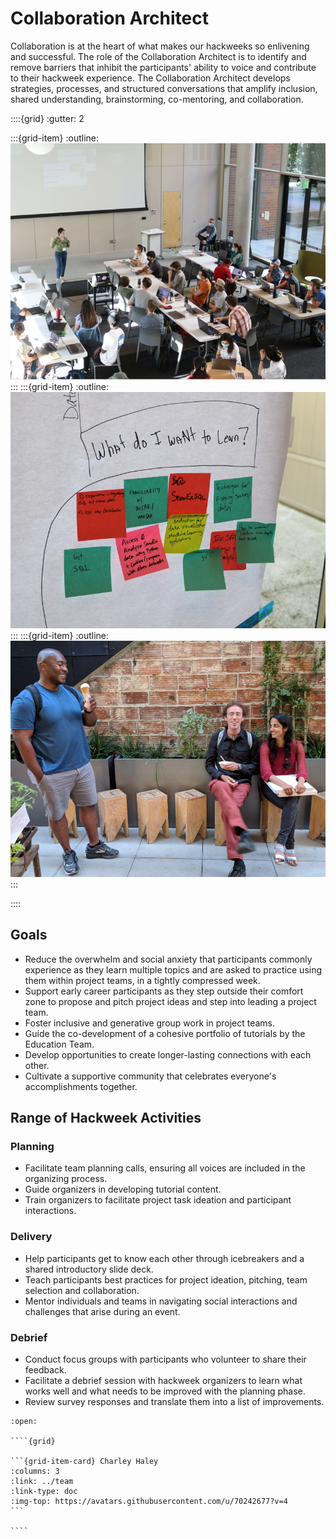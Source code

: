 # Collaboration Architect

Collaboration is at the heart of what makes our hackweeks so enlivening and successful. The role of the Collaboration Architect is to identify and remove barriers that inhibit the participants' ability to voice and contribute to their hackweek experience.  The Collaboration Architect develops strategies, processes, and structured conversations that amplify inclusion, shared understanding, brainstorming, co-mentoring, and collaboration.

::::{grid}
:gutter: 2

:::{grid-item}
:outline:
![collaborate](../images/collaboration-collage1.png)
:::
:::{grid-item}
:outline:
![collaborate](../images/collaboration-collage2.png)
:::
:::{grid-item}
:outline:
![collaborate](../images/collaboration-collage3.png)
:::

::::

## Goals

* Reduce the overwhelm and social anxiety that participants commonly experience as they learn multiple topics and are asked to practice using them within project teams, in a tightly compressed week.
* Support early career participants as they step outside their comfort zone to propose and pitch project ideas and step into leading a project team.
* Foster inclusive and generative group work in project teams.
* Guide the co-development of a cohesive portfolio of tutorials by the Education Team.
* Develop opportunities to create longer-lasting connections with each other.
* Cultivate a supportive community that celebrates everyone's accomplishments together.

## Range of Hackweek Activities

### Planning

* Facilitate team planning calls, ensuring all voices are included in the organizing process.
* Guide organizers in developing tutorial content.
* Train organizers to facilitate project task ideation and participant interactions.

### Delivery

* Help participants get to know each other through icebreakers and a shared introductory slide deck.
* Teach participants best practices for project ideation, pitching, team selection and collaboration.
* Mentor individuals and teams in navigating social interactions and challenges that arise during an event.

### Debrief

* Conduct focus groups with participants who volunteer to share their feedback.
* Facilitate a debrief session with hackweek organizers to learn what works well and what needs to be improved with the planning phase.
* Review survey responses and translate them into a list of improvements.

`````{dropdown} **People With Experience in this Role**
:open:

````{grid}

```{grid-item-card} Charley Haley
:columns: 3
:link: ../team
:link-type: doc
:img-top: https://avatars.githubusercontent.com/u/70242677?v=4
```

````
`````
